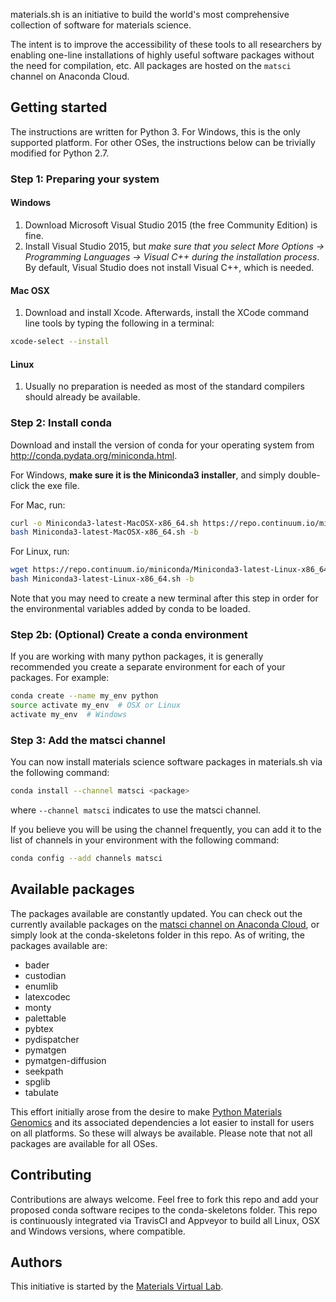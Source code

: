 materials.sh is an initiative to build the world's most comprehensive collection of software for materials science.

The intent is to improve the accessibility of these tools to all researchers by enabling one-line installations of highly useful software packages without the need for compilation, etc. All packages are hosted on the `matsci` channel on Anaconda Cloud.

## Getting started

The instructions are written for Python 3. For Windows, this is the only supported platform. For other OSes, the instructions below can be trivially modified for Python 2.7.

### Step 1: Preparing your system

#### Windows

1. Download Microsoft Visual Studio 2015 (the free Community Edition) is fine.
2. Install Visual Studio 2015, but *make sure that you select More Options -> Programming Languages -> Visual C++ during the installation process*. By default, Visual Studio does not install Visual C++, which is needed.

#### Mac OSX

1. Download and install Xcode. Afterwards, install the XCode command line tools by typing the following in a terminal:

```bash
xcode-select --install
```

#### Linux

1. Usually no preparation is needed as most of the standard compilers should already be available.

### Step 2: Install conda

Download and install the version of conda for your operating system from http://conda.pydata.org/miniconda.html.

For Windows, **make sure it is the Miniconda3 installer**, and simply double-click the exe file.

For Mac, run:

```bash
curl -o Miniconda3-latest-MacOSX-x86_64.sh https://repo.continuum.io/miniconda/Miniconda3-latest-MacOSX-x86_64.sh
bash Miniconda3-latest-MacOSX-x86_64.sh -b
```

For Linux, run:

```bash
wget https://repo.continuum.io/miniconda/Miniconda3-latest-Linux-x86_64.sh -O Miniconda3-latest-Linux-x86_64.sh;
bash Miniconda3-latest-Linux-x86_64.sh -b
```

Note that you may need to create a new terminal after this step in order for the environmental variables added by conda to be loaded.

### Step 2b: (Optional) Create a conda environment

If you are working with many python packages, it is generally recommended you create a separate environment for each of your packages. For example:

```bash
conda create --name my_env python
source activate my_env  # OSX or Linux
activate my_env  # Windows
```

### Step 3: Add the matsci channel

You can now install materials science software packages in materials.sh via the following command:

```bash
conda install --channel matsci <package>
```

where `--channel matsci` indicates to use the matsci channel.

If you believe you will be using the channel frequently, you can add it to the list of channels in your environment with the following command:

```bash
conda config --add channels matsci
```

## Available packages

The packages available are constantly updated. You can check out the currently available packages on the [matsci channel on Anaconda Cloud](https://anaconda.org/matsci), or simply look at the conda-skeletons folder in this repo. As of writing, the packages available are:

* bader
* custodian
* enumlib
* latexcodec
* monty
* palettable
* pybtex
* pydispatcher
* pymatgen
* pymatgen-diffusion
* seekpath
* spglib
* tabulate

This effort initially arose from the desire to make [Python Materials Genomics](http://www.pymatgen.org) and its associated dependencies a lot easier to install for users on all platforms. So these will always be available. Please note that not all packages are available for all OSes.

## Contributing

Contributions are always welcome. Feel free to fork this repo and add your proposed conda software recipes to the conda-skeletons folder. This repo is continuously integrated via TravisCI and Appveyor to build all Linux, OSX and Windows versions, where compatible.

## Authors

This initiative is started by the [Materials Virtual Lab](http://materialsvirtuallab.org).